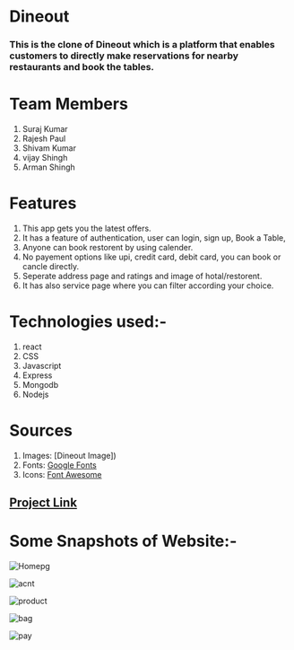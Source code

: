 # Dineout


### This is the clone of Dineout which is a platform that enables customers to directly make reservations for nearby restaurants and book the tables.


# Team Members
1. Suraj Kumar
2. Rajesh Paul
3. Shivam Kumar
4. vijay Shingh
5. Arman Shingh
# Features
1. This app gets you the latest offers.
2. It has a feature of authentication, user can login, sign up, Book a Table, 
3. Anyone can book restorent by using calender.
4. No payement options like upi, credit card, debit card, you can book or cancle directly.
5. Seperate address page and ratings and image of hotal/restorent.
6. It has also service page  where you can filter according your choice.

# Technologies used:-
1. react 
2. CSS 
3. Javascript
4. Express
5. Mongodb
6. Nodejs



# Sources
1. Images: [Dineout Image])
2. Fonts: [Google Fonts](https://fonts.google.com/)
3. Icons: [Font Awesome](https://fontawesome.com/)


## [Project Link](https://dineout-rajp62.vercel.app/)



# Some Snapshots of Website:-

![Homepg]()

![acnt]()

![product]()

![bag]()

![pay]()



